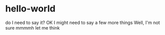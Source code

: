 # hello-world
do I need to say it?
OK I might need to say a few more things
Well, I'm not sure
mmmmh let me think
